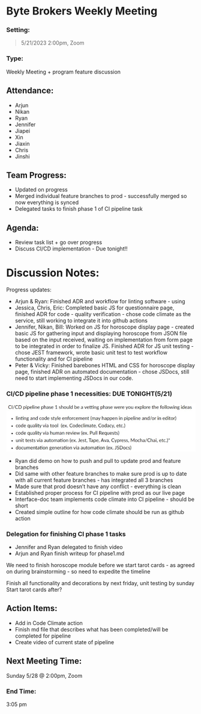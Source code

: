 # Byte Brokers Weekly Meeting
### Setting:
> 5/21/2023 2:00pm, Zoom

### Type:
Weekly Meeting + program feature discussion

## Attendance:
- Arjun 
- Nikan
- Ryan
- Jennifer
- Jiapei
- Xin
- Jiaxin
- Chris
- Jinshi
## Team Progress:
- Updated on progress
- Merged individual feature branches to prod - successfully merged so now everything is synced
- Delegated tasks to finish phase 1 of CI pipeline task
## Agenda:
- Review task list + go over progress
- Discuss CI/CD implementation - Due tonight!!
# Discussion Notes:
Progress updates:
- Arjun & Ryan: Finished ADR and workflow for linting software - using 
- Jessica, Chris, Eric: Completed basic JS for questionnaire page, finished ADR for code - quality verification - chose code climate as the service, still working to integrate it into github actions
- Jennifer, Nikan, Bill: Worked on JS for horoscope display page - created basic JS for gathering input and displaying horoscope from JSON file based on the input received, waiting on implementation from form page to be integrated in order to finalize JS. Finished ADR for JS unit testing - chose JEST framework, wrote basic unit test to test workflow functionality and for CI pipeline
- Peter & Vicky: Finished barebones HTML and CSS for horoscope display page, finished ADR on automated documentation - chose JSDocs, still need to start implementing JSDocs in our code. 

### CI/CD pipeline phase 1 necessities: DUE TONIGHT(5/21)
![CI/CD phase 1 reqs](MeetingImages/CICDP1.jpg)

- Ryan did demo on how to push and pull to update prod and feature branches
- Did same with other feature branches to make sure prod is up to date with all current feature branches - has integrated all 3 branches
- Made sure that prod doesn’t have any conflict - everything is clean
- Established proper process for CI pipeline with prod as our live page
- Interface-doc team implements code climate into CI pipeline - should be short
- Created simple outline for how code climate should be run as github action
### Delegation for finishing CI phase 1 tasks
- Jennifer and Ryan delegated to finish video
- Arjun and Ryan finish writeup for phase1.md

We need to finish horoscope module before we start tarot cards - as agreed on during brainstorming - so need to expedite the timeline

Finish all functionality and decorations by next friday, unit testing by sunday
Start tarot cards after?

## Action Items:
- Add in Code Climate action
- Finish md file that describes what has been completed/will be completed for pipeline
- Create video of current state of pipeline

## Next Meeting Time:
Sunday 5/28 @ 2:00pm, Zoom

### End Time: 
3:05 pm



